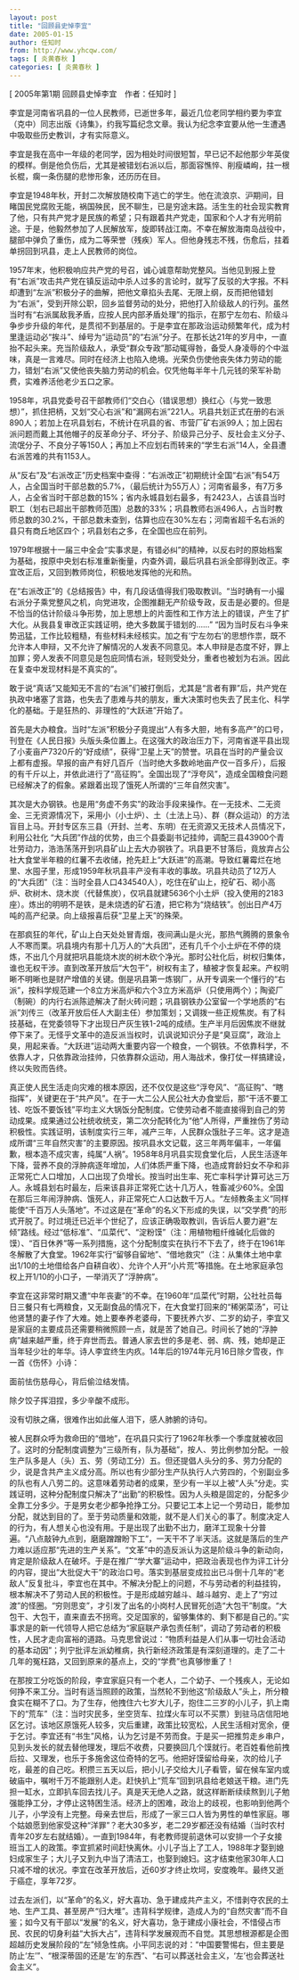 ```yaml
---
layout: post
title: "回顾县史悼李宜"
date: 2005-01-15
author: 任知时
from: http://www.yhcqw.com/
tags: [ 炎黄春秋 ]
categories: [ 炎黄春秋 ]
---
```



[ 2005年第1期 回顾县史悼李宜　作者：任知时 ]


李宜是河南省巩县的一位人民教师，已逝世多年，最近几位老同学相约要为李宜（克中）同志出版《诗集》，约我写篇纪念文章。我认为纪念李宜要从他一生遭遇中吸取些历史教训，才有实际意义。


李宜是我在高中一年级的老同学，因为相处时间很短暂，早已记不起他那少年英俊的模样。倒是他负伤后，尤其是被错划右派以后，那面容憔悴、削瘦嶙峋，拄一根长棍，瘸一条伤腿的悲惨形象，还历历在目。


李宜是1948年秋，开封二次解放随校南下逃亡的学生。他在流浪京、沪期间，目睹国民党腐败无能，祸国殃民，民不聊生，已是穷途末路。活生生的社会现实教育了他，只有共产党才是民族的希望；只有跟着共产党走，国家和个人才有光明前途。于是，他毅然参加了人民解放军，旋即转战江南。不幸在解放海南岛战役中，腿部中弹负了重伤，成为二等荣誉（残疾）军人。但他身残志不残，伤愈后，拄着单拐回到巩县，走上人民教师的岗位。


1957年末，他积极响应共产党的号召，诚心诚意帮助党整风。当他见到报上登有“右派”攻击共产党在镇反运动中杀人过多的言论时，就写了反驳的大字报。不料却遭到“左派”积极分子的曲解，把他文章掐头去尾、无限上纲，反而把他错划为“右派”，受到开除公职，回乡监督劳动的处分，把他打入阶级敌人的行列。虽然当时有“右派属敌我矛盾，应按人民内部矛盾处理”的指示，在那宁左勿右、阶级斗争步步升级的年代，是贯彻不到基层的。于是李宜在那政治运动频繁年代，成为村里逢运动必“挨斗”、绰号为“运动员”的“右派”分子。在那长达21年的岁月中，一直抬不起头来。充当阶级敌人，承受“群众专政”那动辄得咎，备受人身凌辱的个中滋味，真是一言难尽。同时在经济上也陷入绝境。光荣负伤使他丧失体力劳动的能力，错划“右派”又使他丧失脑力劳动的机会。仅凭他每半年十几元钱的荣军补助费，实难养活他老少五口之家。


1958年，巩县党委号召干部教师们“交白心（错误思想）换红心（与党一致思想）”，抓住把柄，又划“交心右派”和“漏网右派”221人。巩县共划正式在册的右派890人；若加上在巩县划右，不统计在巩县的省、市营厂矿右派99人；加上因右派问题而戴上其他帽子的反革命分子、坏分子、阶级异己分子、反社会主义分子、流氓分子、不良分子等150人；再加上不应划右而转来的“学生右派”14人，全县遭右派苦难的共有1153人。


从“反右”及“右派改正”历史档案中查得：“右派改正”初期统计全国“右派”有54万人，占全国当时干部总数的5.7%，（最后统计为55万人）；河南省最多，有7万多人，占全省当时干部总数的15%；省内永城县划右最多，有2423人，占该县当时职工（划右已超出干部教师范围）总数的33%；巩县教师右派496人，占当时教师总数的30.2%，干部总数未查到，估算也应在30%左右；河南省超千名右派的县只有商丘地区四个；巩县划右之多，在全国也应在前列。


1979年根据十一届三中全会“实事求是，有错必纠”的精神，以反右时的原始档案为基础，按原中央划右标准重新衡量，内查外调，最后巩县右派全部得到改正。李宜改正后，又回到教师岗位，积极地发挥他的光和热。


在“右派改正”的《总结报告》中，有几段话值得我们吸取教训。“当时确有一小撮右派分子乘党整风之机，向党进攻，企图推翻无产阶级专政，反击是必要的。但是不恰当的估计阶级斗争形势，加上思想上的片面性和工作方法上的错误，产生了扩大化。从我县复审改正实践证明，绝大多数属于错划的……” 
“因为当时反右斗争来势迅猛，工作比较粗糙，有些材料未经核实。加之有‘宁左勿右’的思想作祟，既不允许本人申辩，又不允许了解情况的人发表不同意见。本人申辩是态度不好，罪上加罪；旁人发表不同意见是包庇同情右派，轻则受处分，重者也被划为右派。因此在复查中发现材料是不真实的”。


敢于说“真话”又能知无不言的“右派”们被打倒后，尤其是“言者有罪”后，共产党在执政中堵塞了言路，也失去了患难与共的朋友，重大决策时也失去了民主化、科学化的基础。于是狂热的、非理性的“大跃进”开始了。


首先是大办粮食。当时“左派”积极分子竟提出“人有多大胆，地有多高产”的口号，刊登在《人民日报》头版头条位置上。在这强大的政治压力下，河南省遂平县出现了小麦亩产7320斤的“好成绩”，获得“卫星上天”的赞誉。巩县在当时的产量会议上都有虚报。早报的亩产有好几百斤（当时绝大多数岭地亩产仅一百多斤），后报的有千斤以上，并依此进行了“高征购”。全国出现了“浮夸风”，造成全国粮食问题已经解决了的假象。紧跟着出现了饿死人所谓的“三年自然灾害”。


其次是大办钢铁。也是用“务虚不务实”的政治手段来操作。在一无技术、二无资金、三无资源情况下，采用小（小土炉）、土（土法上马）、群（群众运动）的方法盲目上马。开封专区东三县（开封、兰考、东明）在无资源又无技术人员情况下，利用公社化 
“大兵团”作战的优势，由三个县委副书记挂帅，调配三县43900个青壮劳动力，浩浩荡荡开到巩县矿山上去大办钢铁了。巩县更不甘落后，竟放弃占公社大食堂半年粮的红薯不去收储，抢先赶上“大跃进”的高潮。导致红薯霉烂在地里、水囤子里，形成1959年秋巩县丰产没有丰收的事故。巩县共动员了12万人的“大兵团”（注：当时全县人口434540人），吃住在矿山上，挖矿石、砌小高炉、砍树木、烧木炭（代替焦炭），仅巩县就建5636个小土炉（投入使用的2183座）。炼出的明明不是铁，是未烧透的矿石渣，把它称为“烧结铁”。创出日产4万吨的高产纪录。向上级报喜后获“卫星上天”的殊荣。


在那疯狂的年代，矿山上白天处处冒青烟，夜间满山是火光，那热气腾腾的景象令人不寒而栗。巩县境内有那十几万人的“大兵团”，还有几千个小土炉在不停的烧炼，不出几个月就把巩县能烧木炭的树木砍个净光。那时公社化后，树权归集体，谁也无权干涉。直到改革开放后“大包干”，树权有主了，植被才恢复起来。产权明晰不明晰也是财产增值的关键。倒是巩县第一炼钢厂，从开专调来一个懂行的“右派”，按科学规范建一个8立方米高炉和六个3立方米高炉（只使用两个）；陶瓷厂（制碗）的内行右派陈迹解决了耐火砖问题；巩县钢铁办公室留一个学地质的“右派”刘传三（改革开放后任人大副主任）参加策划；又调拨一些正规焦炭。有了科技基础，在党委领导下才出现日产灰生铁1-2吨的成绩。生产半月后因焦炭不继就停下来了。无怪乎文革中的造反派当权时，讥讽说知识分子是“臭豆腐”，政治上臭，用起来香。“大跃进”运动两大重要内容一个粮食，一个钢铁。不依靠科学，不依靠人才，只依靠政治挂帅，只依靠群众运动，用人海战术，像打仗一样搞建设，终以失败而告终。


真正使人民生活走向灾难的根本原因，还不仅仅是这些“浮夸风”、“高征购”、“瞎指挥”，关键更在于“共产风”。在于一大二公人民公社大办食堂后，那“干活不要工钱、吃饭不要饭钱”平均主义大锅饭分配制度。它使劳动者不能直接得到自己的劳动成果。成果通过公社统收统支，第二次分配转化为“他”人所得，严重挫伤了劳动积极性。实践证明，该制度实行三年，减产三年，人民群众饿肚子三年。这才是造成所谓“三年自然灾害”的主要原因。按巩县水文记载，这三年两年偏丰，一年偏歉，根本造不成灾害，纯属“人祸”。1958年8月巩县实现食堂化后，人民生活逐年下降，营养不良的浮肿病逐年增加，人们体质严重下降，也造成育龄妇女不孕和非正常死亡人口增加，人口出现了负增长。按当时出生率、死亡率科学计算可达三万人。永城县划右时最左，后来该县非正常死亡达十几万人，牲畜减少60%。全国在那后三年闹浮肿病、饿死人，非正常死亡人口达数千万人。“左倾教条主义”同样能使“千百万人头落地”。不过这是在“革命”的名义下形成的失误，以“交学费”的形式开脱了。时过境迁已近半个世纪了，应该正确吸取教训，告诉后人要力避“左倾”路线。经过“低标准”、“瓜菜代”、“淀粉馍”（注：用植物粗纤维碱化后做的馍）、“百日休养”等一系列措施，这个分配制度实在执行不下去了，终于在1961年冬解散了大食堂。1962年实行“留够自留地”、“借地救灾”（注：从集体土地中拿出1/10的土地借给各户自耕自收）、允许个人开“小片荒”等措施。在土地家庭承包权上开1/10的小口子，一举消灭了“浮肿病”。


李宜在这非常时期又遭“中年丧妻”的不幸。在1960年“瓜菜代”时期，公社社员每日三餐只有七两粮食，又无副食品的情况下，在大食堂打回来的“稀粥菜汤”，可让他贤慧的妻子作了大难。她上要奉养老婆母，下要抚养六岁、二岁的幼子，李宜又是家庭的主要成员还需要稍微照顾一点，就是苦了她自己。时间长了她的“浮肿病”越来越严重，终于弃世而去。普通人家去世的多是老、弱、病、残，她却是正当年轻少壮的年华。诗人李宜终生内疚。14年后的1974年元月16日除夕雪夜，作一首《伤怀》小诗：

面前怯伤慈母心，背后偷泣结发情。

除夕饺子挥泪捏，多少辛酸不成形。

没有切肤之痛，很难作出如此催人泪下，感人肺腑的诗句。


被人民群众呼为救命田的“借地”，在巩县只实行了1962年秋季一个季度就被收回了。这时的分配制度调整为“三级所有，队为基础”，按人、劳比例参加分配。一般生产队多是人（头）五、劳（劳动工分）五。但还提倡人头分的多、劳力分配的少，说是含共产主义成分高。所以也有少部分生产队执行人六劳四的，个别副业多的队也有人八劳二的。这意味着劳动者的成果，至少有一半以上被“人头”分走。实践证明，这种分配制度只解决了“出勤”的积极性。因为人头粮是固定的，分配多少全靠工分多少。于是男女老少都争抢挣工分。只要记工本上记一个劳动日，能参加分配，就达到目的了。至于劳动质量和效能，就不是人们关心的事了。制度决定人的行为，有人想关心也没有用。于是出现了出勤不出力，磨洋工现象十分普遍。“八点敲钟九点到，磨磨蹭蹭盼下工”，一天干不了半天活。这就是落后的生产力难以适应那“先进的生产关系”。“文革”中的造反派认为这是阶级斗争的新动向，肯定是阶级敌人在破坏。于是在推广“学大寨”运动中，把政治表现也作为评工计分的内容，提出“大批促大干”的政治口号。落实到基层变成拉出已斗倒十几年的“老敌人”反复批斗，李宜也在其中。不解决分配上的问题，不与劳动者的利益挂钩，根本解决不了劳动人民的积极性。于是形成越穷越斗、越斗越穷、走上了“穷过渡”的怪圈。“穷则思变”，才引发了出名的小岗村人民冒死创造“大包干”制度。“大包干、大包干，直来直去不拐弯。交足国家的，留够集体的、剩下都是自己的。”实事求是的新一代领导人把它总结为“家庭联产承包责任制”，调动了劳动者的积极性，人民才走向富裕的道路。马克思曾说过：“物质利益是人们从事一切社会活动的基本动因”；列宁批评左派幼稚病，执行新经济政策是有深刻道理的。走了二十几年的冤枉路，又回到原来的基点上，交的“学费”也真够惨重了！


在那按工分吃饭的阶段，李宜家庭只有一个老人，二个幼子、一个残疾人，无论如何挣不来工分。当时有适当照顾的政策，当然轮不到他这“阶级敌人”头上，所分粮食实在糊不了口。为了生存，他拽住六七岁大儿子，抱住二三岁的小儿子，扒上南下的“荒车”（注：当时灾民多，坐空货车、拉煤火车可以不买票）到驻马店信阳地区乞讨。该地区原饿死人较多，灾后重建，政策比较宽松，人民生活相对宽余，便于乞讨。李宜还有“书生”风格，认为乞讨是不劳而食。于是买一把推剪走乡串户，见到头发长的就去替他理发，理后不收费，只要换回几个馍就行。老百姓看他前拽后拉、又理发，也乐于多施舍这位奇特的乞丐。他把好馍留给母亲，次的给儿子吃，最差的自己吃。积攒三五天以后，把小儿子交给大儿子看管，留在候车室内或破庙中，嘱咐千万不能跟别人走。赶快扒上“荒车”回到巩县给老娘送干粮。进门先担一缸水，立即扒车回去找儿子。真是天无绝人之路，就这样断断续续熬到儿子勉强能挣工分，才停止这特困生活。经济上的困难，政治上的歧视，也影响到他两个儿子，小学没有上完整。母亲去世后，形成了一家三口人皆为男性的单性家庭。哪个姑娘愿到他家受这种“洋罪”？老大30多岁，老二29岁都还没有结婚（当时农村青年20岁左右就结婚）。一直到1984年，有老教师提前退休可以安排一个子女接班当工人的政策。李宜抓紧时间赶快离休。小儿子当上了工人，1988年才娶到媳妇成家生子；大儿子又到九中当了清洁工，也娶到媳妇。这才结束他家30年人口只减不增的状况。李宜在改革开放后，近60岁才终止坎坷，安度晚年。最终又逝于癌症，享年72岁。


过去左派们，以“革命”的名义，好大喜功、急于建成共产主义，不惜剥夺农民的土地、生产工具、甚至房产“归大堆”。违背科学规律，造成人为的“自然灾害”而不自鉴；如今又有干部以“发展”的名义，好大喜功，急于建成小康社会，不惜侵占市民、农民的切身利益“大拆大占”，违背科学发展观而不自觉。其思想根源都是企图超越历史发展阶段的“左”倾急性病。小平同志说的对：“中国要警惕右，但主要是防止‘左’”、“根深蒂固的还是‘左’的东西”、“右可以葬送社会主义，‘左’也会葬送社会主义”。


